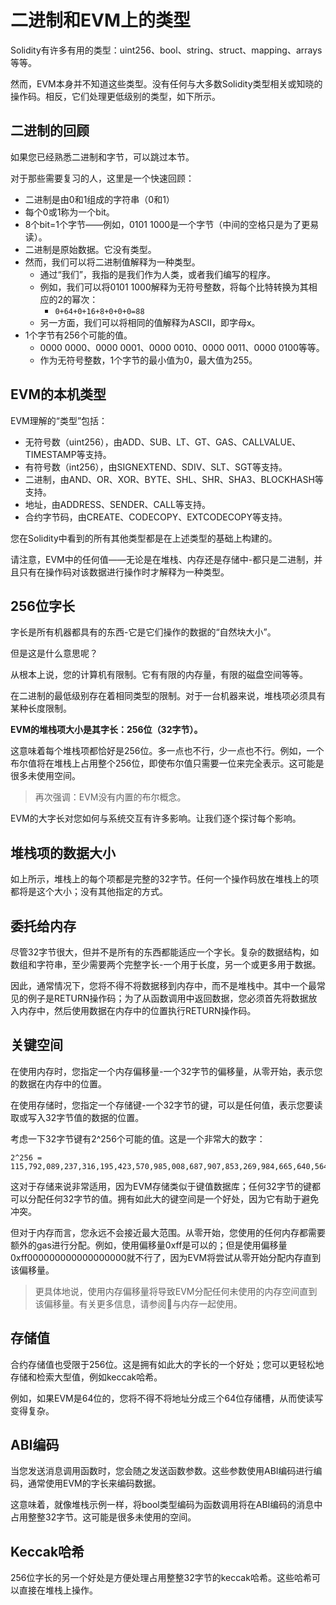 # 二进制和EVM上的类型
Solidity有许多有用的类型：uint256、bool、string、struct、mapping、arrays等等。

然而，EVM本身并不知道这些类型。没有任何与大多数Solidity类型相关或知晓的操作码。相反，它们处理更低级别的类型，如下所示。

## 二进制的回顾
如果您已经熟悉二进制和字节，可以跳过本节。

对于那些需要复习的人，这里是一个快速回顾：
- 二进制是由0和1组成的字符串（0和1）
- 每个0或1称为一个bit。
- 8个bit=1个字节——例如，0101 1000是一个字节（中间的空格只是为了更易读）。
- 二进制是原始数据。它没有类型。
- 然而，我们可以将二进制值解释为一种类型。
    - 通过“我们”，我指的是我们作为人类，或者我们编写的程序。
    - 例如，我们可以将0101 1000解释为无符号整数，将每个比特转换为其相应的2的幂次：
      - `0+64+0+16+8+0+0+0=88`
    - 另一方面，我们可以将相同的值解释为ASCII，即字母x。
- 1个字节有256个可能的值。
    - 0000 0000、0000 0001、0000 0010、0000 0011、0000 0100等等。
    - 作为无符号整数，1个字节的最小值为0，最大值为255。

## EVM的本机类型
EVM理解的“类型”包括：
- 无符号数（uint256），由ADD、SUB、LT、GT、GAS、CALLVALUE、TIMESTAMP等支持。
- 有符号数（int256），由SIGNEXTEND、SDIV、SLT、SGT等支持。
- 二进制，由AND、OR、XOR、BYTE、SHL、SHR、SHA3、BLOCKHASH等支持。
- 地址，由ADDRESS、SENDER、CALL等支持。
- 合约字节码，由CREATE、CODECOPY、EXTCODECOPY等支持。

您在Solidity中看到的所有其他类型都是在上述类型的基础上构建的。

请注意，EVM中的任何值——无论是在堆栈、内存还是存储中-都只是二进制，并且只有在操作码对该数据进行操作时才解释为一种类型。

## 256位字长
字长是所有机器都具有的东西-它是它们操作的数据的“自然块大小”。

但是这是什么意思呢？

从根本上说，您的计算机有限制。它有有限的内存量，有限的磁盘空间等等。

在二进制的最低级别存在着相同类型的限制。对于一台机器来说，堆栈项必须具有某种长度限制。

**EVM的堆栈项大小是其字长：256位（32字节）。**

这意味着每个堆栈项都恰好是256位。多一点也不行，少一点也不行。例如，一个布尔值将在堆栈上占用整个256位，即使布尔值只需要一位来完全表示。这可能是很多未使用空间。

> 再次强调：EVM没有内置的布尔概念。

EVM的大字长对您如何与系统交互有许多影响。让我们逐个探讨每个影响。

## 堆栈项的数据大小
如上所示，堆栈上的每个项都是完整的32字节。任何一个操作码放在堆栈上的项都将是这个大小；没有其他指定的方式。

## 委托给内存
尽管32字节很大，但并不是所有的东西都能适应一个字长。复杂的数据结构，如数组和字符串，至少需要两个完整字长-一个用于长度，另一个或更多用于数据。

因此，通常情况下，您将不得不将数据移到内存中，而不是堆栈中。其中一个最常见的例子是RETURN操作码；为了从函数调用中返回数据，您必须首先将数据放入内存中，然后使用数据在内存中的位置执行RETURN操作码。


## 关键空间
在使用内存时，您指定一个内存偏移量-一个32字节的偏移量，从零开始，表示您的数据在内存中的位置。

在使用存储时，您指定一个存储键-一个32字节的键，可以是任何值，表示您要读取或写入32字节值的数据的位置。

考虑一下32字节键有2^256个可能的值。这是一个非常大的数字：

    2^256 = 115,792,089,237,316,195,423,570,985,008,687,907,853,269,984,665,640,564,039,457,584,007,913,129,639,936

这对于存储来说非常适用，因为EVM存储类似于键值数据库；任何32字节的键都可以分配任何32字节的值。拥有如此大的键空间是一个好处，因为它有助于避免冲突。

但对于内存而言，您永远不会接近最大范围。从零开始，您使用的任何内存都需要额外的gas进行分配。例如，使用偏移量0xff是可以的；但是使用偏移量0xff000000000000000000就不行了，因为EVM将尝试从零开始分配内存直到该偏移量。

> 更具体地说，使用内存偏移量将导致EVM分配任何未使用的内存空间直到该偏移量。有关更多信息，请参阅🧱与内存一起使用。

## 存储值
合约存储值也受限于256位。这是拥有如此大的字长的一个好处；您可以更轻松地存储和检索大型值，例如keccak哈希。

例如，如果EVM是64位的，您将不得不将地址分成三个64位存储槽，从而使读写变得复杂。

## ABI编码
当您发送消息调用函数时，您会随之发送函数参数。这些参数使用ABI编码进行编码，通常使用EVM的字长来编码数据。

这意味着，就像堆栈示例一样，将bool类型编码为函数调用将在ABI编码的消息中占用整整32字节。这可能是很多未使用的空间。

## Keccak哈希
256位字长的另一个好处是方便处理占用整整32字节的keccak哈希。这些哈希可以直接在堆栈上操作。